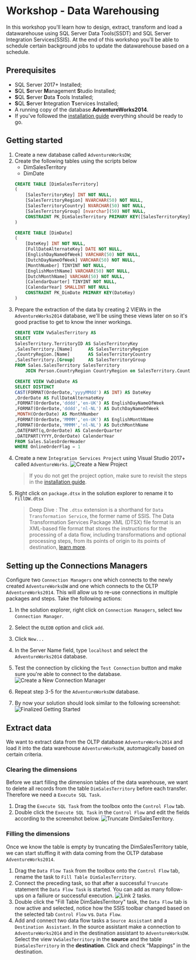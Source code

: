 # Workshop - Data Warehousing
In this workshop you'll learn how to design, extract, transform and load a datawarehouse using SQL Server Data Tools(SSDT) and SQL Server Integration Services(SSIS). At the end of this workshop you'll be able to schedule certain background jobs to update the datawarehouse based on a schedule.

## Prerequisites
- SQL Server 2017+ Installed;
- **S**QL **S**erver **M**anagement **S**tudio Installed;
- **S**QL **S**erver **D**ata **T**ools Installed;
- **S**QL **S**erver **I**ntegration **T**services Installed;
- A running copy of the database **AdventureWorks2014**.
- If you've followed the [installation guide](/docs/installation.md) everything should be ready to go.

## Getting started
1. Create a new database called `AdventureWorksDW`;
2. Create the following tables using the scripts below
    - DimSalesTerritory
    - DimDate
    ```sql
    CREATE TABLE [DimSalesTerritory]
    (
        [SalesTerritoryKey] INT NOT NULL,
        [SalesTerritoryRegion] NVARCHAR(50) NOT NULL,
        [SalesTerritoryCountry] NVARCHAR(50) NOT NULL,
        [SalesTerritoryGroup] [nvarchar](50) NOT NULL,
        CONSTRAINT PK_DimSalesTerritory PRIMARY KEY([SalesTerritoryKey])
    )
    ```
    ```sql
    CREATE TABLE [DimDate] 
    (
        [DateKey] INT NOT NULL,
        [FullDateAlternateKey] DATE NOT NULL,
        [EnglishDayNameOfWeek] VARCHAR(50) NOT NULL,
        [DutchDayNameOfWeek] VARCHAR(50) NOT NULL,
        [MonthNumber] TINYINT NOT NULL,
        [EnglishMonthName] VARCHAR(50) NOT NULL,
        [DutchMonthName] VARCHAR(50) NOT NULL,
        [CalendarQuarter] TINYINT NOT NULL,
        [CalendarYear] SMALLINT NOT NULL
        CONSTRAINT PK_DimDate PRIMARY KEY(DateKey)
    )
    ```
3. Prepare the extraction of the data by creating 2 VIEWs in the `AdventureWorks2014` database, we'll be using these views later on so it's good practise to get to know the inner workings.
    ```sql
    CREATE VIEW VwSalesTerritory AS
    SELECT
    SalesTerritory.TerritoryID AS SalesTerritoryKey
    ,SalesTerritory.[Name]		AS SalesTerritoryRegion
    ,CountryRegion.[Name]		AS SalesTerritoryCountry
    ,SalesTerritory.[Group]		AS SalesTerritoryGroup
    FROM Sales.SalesTerritory SalesTerritory 
        JOIN Person.CountryRegion CountryRegion on SalesTerritory.CountryRegionCode = CountryRegion.CountryRegionCode;
    ```
    ```sql
    CREATE VIEW VwDimDate AS
    SELECT DISTINCT
    CAST(FORMAT(OrderDate,'yyyyMMdd') AS INT) AS DateKey
    ,OrderDate AS FullDateAlternateKey
    ,FORMAT(OrderDate,'dddd','en-UK') AS EnglishDayNameOfWeek
    ,FORMAT(OrderDate,'dddd','nl-NL') AS DutchDayNameOfWeek
    ,MONTH(OrderDate) AS MonthNumber
    ,FORMAT(OrderDate,'MMMM','en-UK') AS EnglishMonthName
    ,FORMAT(OrderDate,'MMMM','nl-NL') AS DutchMonthName
    ,DATEPART(q,OrderDate) AS CalenderQuarter
    ,DATEPART(YYYY,OrderDate) CalenderYear
    FROM Sales.SalesOrderHeader
    WHERE OnlineOrderFlag = 1
    ```
4. Create a new `Integration Services Project` using Visual Studio 2017+ called `AdventureWorks`.
    ![Create a New Project](images/create-new-project.png)
    > If you do not get the project option, make sure to revisit the steps in the [installation guide](/docs/installation.md).
5. Right click on `package.dtsx` in the solution explorer to rename it to `FillDW.dtsx`
    > Deep Dive : The `.dtsx` extension is a shorthand for `Data Transformation Service`, the former name of SSIS. The Data Transformation Services Package XML (DTSX) file format is an XML-based file format that stores the instructions for the processing of a data flow, including transformations and optional processing steps, from its points of origin to its points of destination, [learn more](https://docs.microsoft.com/en-us/openspecs/sql_data_portability/ms-dtsx/806ed920-d25a-4a0e-b54d-628c689e4c2b).
    
## Setting up the Connections Managers 
Configure two `Connection Managers` one which connects to the newly created `AdventureWorksDW` and one which connects to the OLTP `AdventureWorks2014`. This will allow us to re-use connections in multiple packages and steps. Take the following actions:
1. In the solution explorer, right click on `Connection Managers`, select `New Connection Manager`.
2. Select the `OLEDB` option and click `add`.
3. Click `New...` 
4. In the Server Name field, type `localhost` and select the `AdventureWorks2014` database.
5. Test the connection by clicking the `Test Connection` button and make sure you're able to connect to the database.
![Create a New Connection Manager](images/create-connection-manager.png)
6. Repeat step 3-5 for the `AdventureWorksDW` database.

6. By now your solution should look similar to the following screenshot:
![Finalized Getting Started](images/two-connection-managers.png)

## Extract data
We want to extract data from the OLTP database `AdventureWorks2014` and load it into the data warehouse `AdventureWorksDW`, automagically based on certain criteria.

### Clearing the dimensions
Before we start filling the dimension tables of the data warehouse, we want to delete all records from the table `DimSalesTerritory` before each transfer. Therefore we need a `Execute SQL Task`. 
1. Drag the `Execute SQL Task` from the toolbox onto the `Control Flow` tab.
2. Double click the `Execute SQL Task` in the `Control Flow` and edit the fields according to the screenshot below.
![Truncate DimSalesTerritory](images/truncate-dimsalesterritory.png).

### Filling the dimensions
Once we know the table is empty by truncating the DimSalesTerritory table, we can start stuffing it with data coming from the OLTP database `AdventureWorks2014`.
1. Drag the `Data Flow Task` from the toolbox onto the `Control Flow` tab, rename the task to `Fill Table DimSalesTerritory`.
2. Connect the preceding task, so that after a successful `Truncate` statement the `Data Flow Task` is started. You can add as many follow-ups on a failiure or successful execution. 
![Link 2 tasks](images/link-tasks.gif).
3. Double click the "Fill Table DimSalesTerritory" task, the `Data Flow` tab is now active and selected, notice how the SSIS toolbar changed based on the selected tab `Control Flow` vs. `Data Flow`.  
4. Add and connect two data flow tasks a `Source Assistant` and a `Destination Assistant`. In the source assistant make a connection to `AdventureWorks2014` and in the destination assistant to `AdventureWorksDW`. Select the view `VwSalesTerritory` in the **source** and the table `DimSalesTerritory` in the **destination**. Click and check “Mappings” in the destination. 







